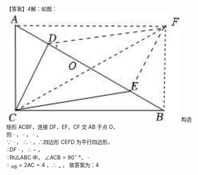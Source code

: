 【答案】4解：如图：
![](<../../qs_image_DB/专题2-6__逆等线之乾坤大挪移（解析版）/aae176d09765ec8bcb7252385f0238c3e7415b1886f1adbffbd51c2bb632b2f6.jpg>)
构造矩形 ACBF，连接 DF，EF，CF 交 AB 于点 O，  
则 $\cdot$ ， $\cdot$ ， $\cdot$ ，  
∵ $\cdot$ ， ∴ $\cdot$ ，∴四边形 CEFD 为平行四边形，  
∴DF $\cdot$ ， ∴ $-$ ，  
∵Rt△ABC 中， $\angle \mathrm { A C B } = 9 0 ^ { \circ }$ °， $\cdot$   
∴ $_ { \mathrm { A B } } { = } 2 \mathrm { A C } { = } 4$ ，∴ $\_$ ， 故答案为：4
